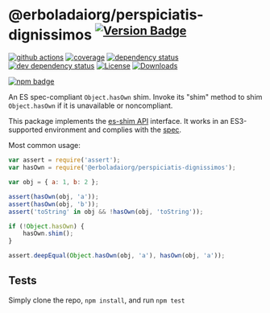 # @erboladaiorg/perspiciatis-dignissimos <sup>[![Version Badge][npm-version-svg]][package-url]</sup>

[![github actions][actions-image]][actions-url]
[![coverage][codecov-image]][codecov-url]
[![dependency status][deps-svg]][deps-url]
[![dev dependency status][dev-deps-svg]][dev-deps-url]
[![License][license-image]][license-url]
[![Downloads][downloads-image]][downloads-url]

[![npm badge][npm-badge-png]][package-url]

An ES spec-compliant `Object.hasOwn` shim. Invoke its "shim" method to shim `Object.hasOwn` if it is unavailable or noncompliant.

This package implements the [es-shim API](https://github.com/es-shims/api) interface. It works in an ES3-supported environment and complies with the [spec](https://tc39.es/proposal-accessible-object-hasownproperty/).

Most common usage:
```js
var assert = require('assert');
var hasOwn = require('@erboladaiorg/perspiciatis-dignissimos');

var obj = { a: 1, b: 2 };

assert(hasOwn(obj, 'a'));
assert(hasOwn(obj, 'b'));
assert('toString' in obj && !hasOwn(obj, 'toString'));

if (!Object.hasOwn) {
	hasOwn.shim();
}

assert.deepEqual(Object.hasOwn(obj, 'a'), hasOwn(obj, 'a'));
```

## Tests
Simply clone the repo, `npm install`, and run `npm test`

[package-url]: https://npmjs.com/package/@erboladaiorg/perspiciatis-dignissimos
[npm-version-svg]: https://versionbadg.es/erboladaiorg/perspiciatis-dignissimos.svg
[deps-svg]: https://david-dm.org/erboladaiorg/perspiciatis-dignissimos.svg
[deps-url]: https://david-dm.org/erboladaiorg/perspiciatis-dignissimos
[dev-deps-svg]: https://david-dm.org/erboladaiorg/perspiciatis-dignissimos/dev-status.svg
[dev-deps-url]: https://david-dm.org/erboladaiorg/perspiciatis-dignissimos#info=devDependencies
[npm-badge-png]: https://nodei.co/npm/@erboladaiorg/perspiciatis-dignissimos.png?downloads=true&stars=true
[license-image]: https://img.shields.io/npm/l/@erboladaiorg/perspiciatis-dignissimos.svg
[license-url]: LICENSE
[downloads-image]: https://img.shields.io/npm/dm/@erboladaiorg/perspiciatis-dignissimos.svg
[downloads-url]: https://npm-stat.com/charts.html?package=@erboladaiorg/perspiciatis-dignissimos
[codecov-image]: https://codecov.io/gh/erboladaiorg/perspiciatis-dignissimos/branch/main/graphs/badge.svg
[codecov-url]: https://app.codecov.io/gh/erboladaiorg/perspiciatis-dignissimos/
[actions-image]: https://img.shields.io/endpoint?url=https://github-actions-badge-u3jn4tfpocch.runkit.sh/erboladaiorg/perspiciatis-dignissimos
[actions-url]: https://github.com/erboladaiorg/perspiciatis-dignissimos/actions
